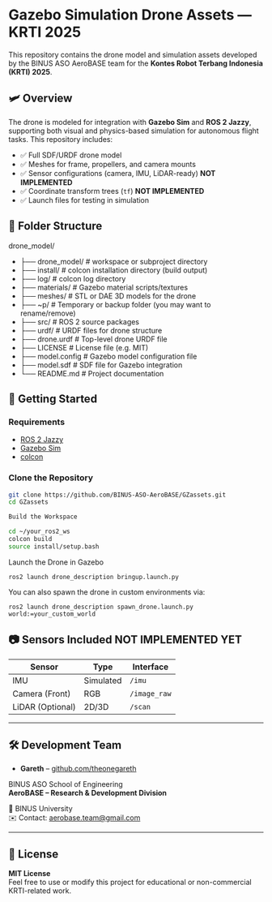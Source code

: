 # Gazebo Simulation Drone Assets — KRTI 2025

This repository contains the drone model and simulation assets developed by the BINUS ASO AeroBASE team for the **Kontes Robot Terbang Indonesia (KRTI) 2025**.

## 🛩️ Overview

The drone is modeled for integration with **Gazebo Sim** and **ROS 2 Jazzy**, supporting both visual and physics-based simulation for autonomous flight tasks. This repository includes:

- ✅ Full SDF/URDF drone model
- ✅ Meshes for frame, propellers, and camera mounts
- ✅ Sensor configurations (camera, IMU, LiDAR-ready) **NOT IMPLEMENTED**
- ✅ Coordinate transform trees (`tf`) **NOT IMPLEMENTED**
- ✅ Launch files for testing in simulation

## 📁 Folder Structure

drone_model/
- ├── drone_model/         # workspace or subproject directory
- ├── install/             # colcon installation directory (build output)
- ├── log/                 # colcon log directory
- ├── materials/           # Gazebo material scripts/textures
- ├── meshes/              # STL or DAE 3D models for the drone
- ├── ~p/                  # Temporary or backup folder (you may want to rename/remove)
- ├── src/                 # ROS 2 source packages
- ├── urdf/                # URDF files for drone structure
- ├── drone.urdf           # Top-level drone URDF file
- ├── LICENSE              # License file (e.g. MIT)
- ├── model.config         # Gazebo model configuration file
- ├── model.sdf            # SDF file for Gazebo integration
- └── README.md            # Project documentation


## 🚀 Getting Started

### Requirements

- [ROS 2 Jazzy](https://docs.ros.org/en/jazzy/index.html)
- [Gazebo Sim](https://gazebosim.org/)
- [colcon](https://docs.ros.org/en/rolling/Tutorials/Colcon-Tutorial.html)

### Clone the Repository

```bash
git clone https://github.com/BINUS-ASO-AeroBASE/GZassets.git
cd GZassets

Build the Workspace

cd ~/your_ros2_ws
colcon build
source install/setup.bash
```
Launch the Drone in Gazebo
```
ros2 launch drone_description bringup.launch.py
```
You can also spawn the drone in custom environments via:
```
ros2 launch drone_description spawn_drone.launch.py world:=your_custom_world
```


## 📷 Sensors Included **NOT IMPLEMENTED YET**

| Sensor         | Type      | Interface     |
|----------------|-----------|---------------|
| IMU            | Simulated | `/imu`        |
| Camera (Front) | RGB       | `/image_raw`  |
| LiDAR (Optional)| 2D/3D     | `/scan`       |

---

## 🛠️ Development Team

- **Gareth** – [github.com/theonegareth](https://github.com/theonegareth)

BINUS ASO School of Engineering  
**AeroBASE – Research & Development Division**  

📍 BINUS University  
✉️ Contact: aerobase.team@gmail.com

---

## 📄 License

**MIT License**  
Feel free to use or modify this project for educational or non-commercial KRTI-related work.

